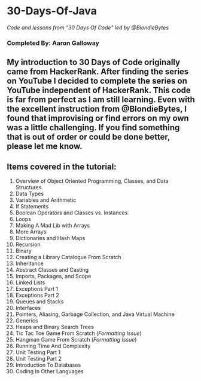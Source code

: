 # 30-Days-Of-Java
*Code and lessons from "30 Days Of Code" led by @BlondieBytes*

### Completed By: Aaron Galloway

My introduction to 30 Days of Code originally came from HackerRank. After finding the series on YouTube I decided to complete the series on YouTube independent of HackerRank. This code is far from perfect as I am still learning. Even with the excellent instruction from @BlondieBytes, I found that improvising or find errors on my own was a little challenging. If you find something that is out of order or could be done better, please let me know.
---
## Items covered in the tutorial:
1. Overview of Object Oriented Programming, Classes, and Data Structures
2. Data Types
3. Variables and Arithmetic
4. If Statements
5. Boolean Operators and Classes vs. Instances
6. Loops
7. Making A Mad Lib with Arrays
8. More Arrays
9. Dictionaries and Hash Maps
10. Recursion
11. Binary
12. Creating a Library Catalogue From Scratch
13. Inheritance
14. Abstract Classes and Casting
15. Imports, Packages, and Scope
16. Linked Lists
17. Exceptions Part 1
18. Exceptions Part 2
19. Queues and Stacks
20. Interfaces
21. Pointers, Aliasing, Garbage Collection, and Java Virtual Machine
22. Generics
23. Heaps and Binary Search Trees
24. Tic Tac Toe Game From Scratch (*Formatting Issue*)
25. Hangman Game From Scratch (*Formatting Issue*)
26. Running Time And Complexity
27. Unit Testing Part 1
28. Unit Testing Part 2
29. Introduction To Databases
30. Coding In Other Languages


